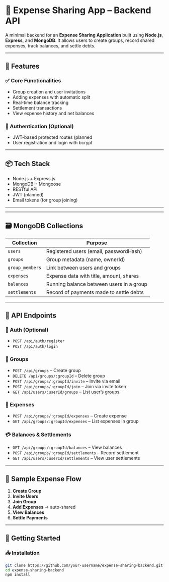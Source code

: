 # 💸 Expense Sharing App – Backend API

A minimal backend for an **Expense Sharing Application** built using **Node.js**, **Express**, and **MongoDB**. It allows users to create groups, record shared expenses, track balances, and settle debts.

---

## 🔧 Features

### ✅ Core Functionalities
- Group creation and user invitations
- Adding expenses with automatic split
- Real-time balance tracking
- Settlement transactions
- View expense history and net balances

### 🔐 Authentication (Optional)
- JWT-based protected routes (planned
- User registration and login with bcrypt

---

## 📦 Tech Stack

- Node.js + Express.js
- MongoDB + Mongoose
- RESTful API
- JWT (planned)
- Email tokens (for group joining)

---


---

## 🗃️ MongoDB Collections

| Collection      | Purpose                                  |
|----------------|-------------------------------------------|
| `users`         | Registered users (email, passwordHash)   |
| `groups`        | Group metadata (name, ownerId)           |
| `group_members` | Link between users and groups            |
| `expenses`      | Expense data with title, amount, shares  |
| `balances`      | Running balance between users in a group |
| `settlements`   | Record of payments made to settle debts  |

---

## 📮 API Endpoints

### 🔐 Auth (Optional)
- `POST /api/auth/register`
- `POST /api/auth/login`

### 👥 Groups
- `POST /api/groups` – Create group
- `DELETE /api/groups/:groupId` – Delete group
- `POST /api/groups/:groupId/invite` – Invite via email
- `POST /api/groups/:groupId/join` – Join via invite token
- `GET /api/users/:userId/groups` – List user’s groups

### 💸 Expenses
- `POST /api/groups/:groupId/expenses` – Create expense
- `GET /api/groups/:groupId/expenses` – List expenses in group

### 💳 Balances & Settlements
- `GET /api/groups/:groupId/balances` – View balances
- `POST /api/groups/:groupId/settlements` – Record settlement
- `GET /api/users/:userId/settlements` – View user settlements

---

## 🧪 Sample Expense Flow

1. **Create Group**
2. **Invite Users**
3. **Join Group**
4. **Add Expenses** → auto-shared
5. **View Balances**
6. **Settle Payments**

---

## 🚀 Getting Started

### 📥 Installation

```bash
git clone https://github.com/your-username/expense-sharing-backend.git
cd expense-sharing-backend
npm install

